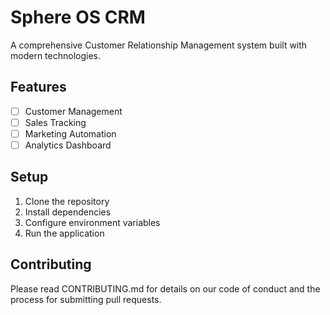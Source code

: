 # Sphere OS CRM

A comprehensive Customer Relationship Management system built with modern technologies.

## Features

- [ ] Customer Management
- [ ] Sales Tracking
- [ ] Marketing Automation
- [ ] Analytics Dashboard

## Setup

1. Clone the repository
2. Install dependencies
3. Configure environment variables
4. Run the application

## Contributing

Please read CONTRIBUTING.md for details on our code of conduct and the process for submitting pull requests.
